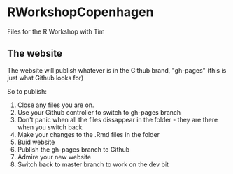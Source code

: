 # RWorkshopCopenhagen
Files for the R Workshop with Tim 

## The website

The website will publish whatever is in the Github brand, "gh-pages" (this is just what Github looks for)

So to publish:

1. Close any files you are on.
2. Use your Github controller to switch to gh-pages branch
3. Don't panic when all the files dissappear in the folder - they are there when you switch back
4. Make your changes to the .Rmd files in the folder
5. Buid website
6. Publish the gh-pages branch to Github
7. Admire your new website
8. Switch back to master branch to work on the dev bit
